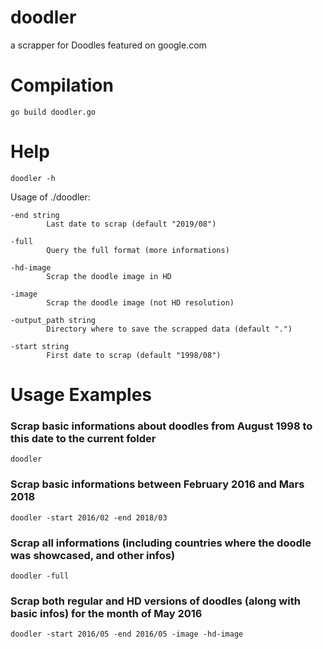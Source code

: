 # doodler
a scrapper for Doodles featured on google.com

# Compilation

`go build doodler.go`

# Help

`doodler -h`

Usage of ./doodler:

	-end string
			Last date to scrap (default "2019/08")
	
	-full
			Query the full format (more informations)

	-hd-image
			Scrap the doodle image in HD
	
	-image
			Scrap the doodle image (not HD resolution)
	
	-output_path string
			Directory where to save the scrapped data (default ".")
	
	-start string
			First date to scrap (default "1998/08")


# Usage Examples

### Scrap basic informations about doodles from August 1998 to this date to the current folder

`doodler`

### Scrap basic informations between February 2016 and Mars 2018

`doodler -start 2016/02 -end 2018/03`

### Scrap all informations (including countries where the doodle was showcased, and other infos)

`doodler -full`

### Scrap both regular and HD versions of doodles (along with basic infos) for the month of May 2016

`doodler -start 2016/05 -end 2016/05 -image -hd-image`
